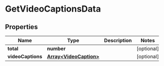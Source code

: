 
# GetVideoCaptionsData

## Properties

Name | Type | Description | Notes
------------ | ------------- | ------------- | -------------
**total** | **number** |  |  [optional]
**videoCaptions** | [**Array&lt;VideoCaption&gt;**](VideoCaption.md) |  |  [optional]



